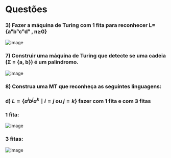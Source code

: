 # Questões
### 3) Fazer a máquina de Turing com 1 fita para reconhecer L={aⁿbⁿcⁿdⁿ , n≥0}
![image](https://github.com/user-attachments/assets/f30d6288-64ec-4f94-a254-37536ab69e49)

### 7) Construir uma máquina de Turing que detecte se uma cadeia (Σ = {a, b}) é um palíndromo.
![image](https://github.com/user-attachments/assets/ba60be9b-4739-4044-9c28-8d43931aeb62)

### 8) Construa uma MT que reconheça as seguintes linguagens:
### d) $L = \{ a^i b^j a^k \mid i = j \text{ ou } j = k \}$  fazer com 1 fita e com 3 fitas
### 1 fita:
![image](https://github.com/user-attachments/assets/2a5d021e-3a2a-4155-ae6b-4818af5a4255)
### 3 fitas:
![image](https://github.com/user-attachments/assets/419020af-0492-4c0f-9fcb-5f38d482ca5e)

